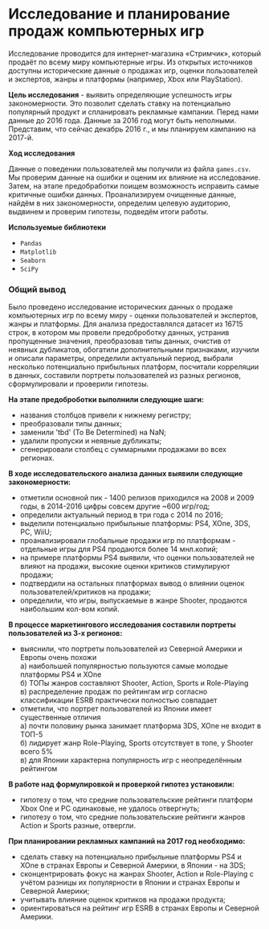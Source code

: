 # Исследование и планирование продаж компьютерных игр
Исследование проводится для интернет-магазина «Стримчик», который продаёт по всему миру компьютерные игры. Из открытых источников доступны исторические данные о продажах игр, оценки пользователей и экспертов, жанры и платформы (например, Xbox или PlayStation).  

**Цель исследования** - выявить определяющие успешность игры закономерности. Это позволит сделать ставку на потенциально популярный продукт и спланировать рекламные кампании.
Перед нами данные до 2016 года. Данные за 2016 год могут быть неполными. Представим, что сейчас декабрь 2016 г., и мы планируем кампанию на 2017-й. 

**Ход исследования**

Данные о поведении пользователей мы получили из файла `games.csv`. Мы проверим данные на ошибки и оценим их влияние на исследование. Затем, на этапе предобработки поищем возможность исправить самые критичные ошибки данных. Проанализируем очищенные данные, найдём в них закономерности, определим целевую аудиторию, выдвинем и проверим гипотезы, подведём итоги работы. 

**Используемые библиотеки**
- `Pandas`
- `Matplotlib`
- `Seaborn`
- `SciPy`
 
### Общий вывод
 
Было проведено исследование исторических данных о продаже компьютерных игр по всему миру - оценки пользователей и экспертов, жанры и платформы. Для анализа предоставлялся датасет из 16715 строк, в котором мы провели предоброботку данных, устранив пропущенные значения, преобразовав типы данных, очистив от неявных дубликатов, обогатили дополнительными признаками, изучили и описали параметры, определили актуальный период, выбрали несколько потенциально прибыльных платформ, посчитали корреляции в данных, составили портреты пользователей из разных регионов, сформулировали и проверили гипотезы.  

__На этапе предоброботки выполнили следующие шаги:__
- названия столбцов привели к нижнему регистру;
- преобразовали типы данных;
- заменили 'tbd' (To Be Determined) на NaN;
- удалили пропуски и неявные дубликаты;
- сгенерировали столбец с суммарными продажами во всех регионах.

__В ходе исследовательского анализа данных выявили следующие закономерности:__
- отметили основной пик - 1400 релизов приходился на 2008 и 2009 годы, в 2014-2016 цифры совсем другие ~600 игр/год;
- определили актуальный период в три года с 2014 по 2016;
- выделили потенциально прибыльные платформы: PS4, XOne, 3DS, PC, WiiU;
- проанализировали глобальные продажи игр по платформам - отдельные игры для PS4 продаются более 14 мнл.копий;
- на примере платформы PS4 выявили, что оценки пользователей не влияют на продажи, высокие оценки критиков стимулируют продажи;
- подтвердили на остальных платформах вывод о влиянии оценок пользователей/критиков на продажи;
- определили, что игры, выпускаемые в жанре Shooter, продаются наибольшим кол-вом копий.

__В процессе маркетингового исследования составили портреты пользователей из 3-х регионов:__ 
- выяснили, что портреты пользователей из Северной Америки и Европы очень похожи  
 а) наибольшей популярностью пользуются самые молодые платформы PS4 и XOne  
 б) ТОПы жанров составляют Shooter, Action, Sports и Role-Playing  
 в) распределение продаж по рейтингам игр согласно классификации ESRB практически полностью совпадает
- отметили, что портрет пользователей из Японии имеет существенные отличия  
 а) почти половину рынка занимает платформа 3DS, XOne не входит в ТОП-5  
 б) лидирует жанр Role-Playing, Sports отсутствует в топе, у Shooter всего 5%  
 в) для Японии характерна популярность игр с неопределённым рейтингом
 
__В работе над формулировкой и проверкой гипотез установили:__
- гипотезу о том, что средние пользовательские рейтинги платформ Xbox One и PC одинаковые, не удалось отвергнуть;
- гипотезу о том, что средние пользовательские рейтинги жанров Action и Sports разные, отвергли.

**При планировании рекламных кампаний на 2017 год необходимо:**
- сделать ставку на потенциально прибыльные платформы PS4 и XOne в странах Европы и Северной Америки, в Японии - на 3DS; 
- сконцентрировать фокус на жанрах Shooter, Action и Role-Playing с учётом разницы их популярности в Японии и странах Европы и Северной Америки;
- учитывать влияние оценок критиков на продажи продукта;
- ориентироваться на рейтинг игр ESRB в странах Европы и Северной Америки.

